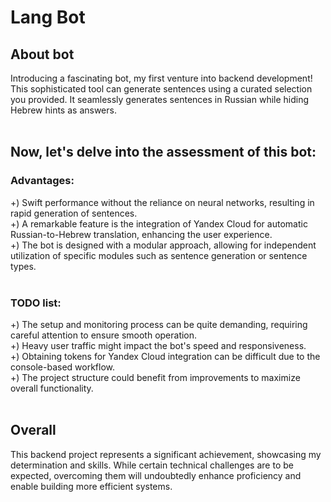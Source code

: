 # Lang Bot

## <a id="intro" />About bot
Introducing a fascinating bot, my first venture into backend development! This sophisticated tool can generate sentences using a curated selection you provided. It seamlessly generates sentences in Russian while hiding Hebrew hints as answers.
<br>
<br>
## <a id="assess" />Now, let's delve into the assessment of this bot:
### Advantages: <br>
+) Swift performance without the reliance on neural networks, resulting in rapid generation of sentences. <br>
+) A remarkable feature is the integration of Yandex Cloud for automatic Russian-to-Hebrew translation, enhancing the user experience. <br>
+) The bot is designed with a modular approach, allowing for independent utilization of specific modules such as sentence generation or sentence types. <br>
<br>
### TODO list: <br>
+) The setup and monitoring process can be quite demanding, requiring careful attention to ensure smooth operation. <br>
+) Heavy user traffic might impact the bot's speed and responsiveness. <br>
+) Obtaining tokens for Yandex Cloud integration can be difficult due to the console-based workflow. <br>
+) The project structure could benefit from improvements to maximize overall functionality. <br>
<br>
## <a id="overall" />Overall
This backend project represents a significant achievement, showcasing my determination and skills. While certain technical challenges are to be expected, overcoming them will undoubtedly enhance proficiency and enable building more efficient systems.
